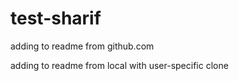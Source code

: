 # test-sharif

adding to readme from github.com

adding to readme from local with user-specific clone
